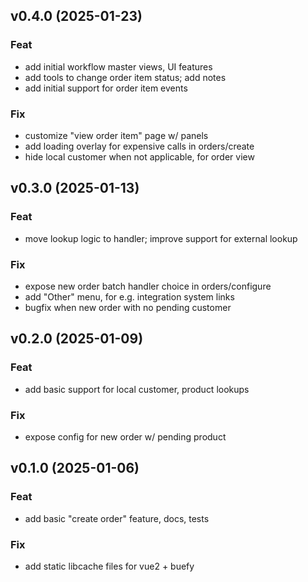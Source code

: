 ## v0.4.0 (2025-01-23)

### Feat

- add initial workflow master views, UI features
- add tools to change order item status; add notes
- add initial support for order item events

### Fix

- customize "view order item" page w/ panels
- add loading overlay for expensive calls in orders/create
- hide local customer when not applicable, for order view

## v0.3.0 (2025-01-13)

### Feat

- move lookup logic to handler; improve support for external lookup

### Fix

- expose new order batch handler choice in orders/configure
- add "Other" menu, for e.g. integration system links
- bugfix when new order with no pending customer

## v0.2.0 (2025-01-09)

### Feat

- add basic support for local customer, product lookups

### Fix

- expose config for new order w/ pending product

## v0.1.0 (2025-01-06)

### Feat

- add basic "create order" feature, docs, tests

### Fix

- add static libcache files for vue2 + buefy
